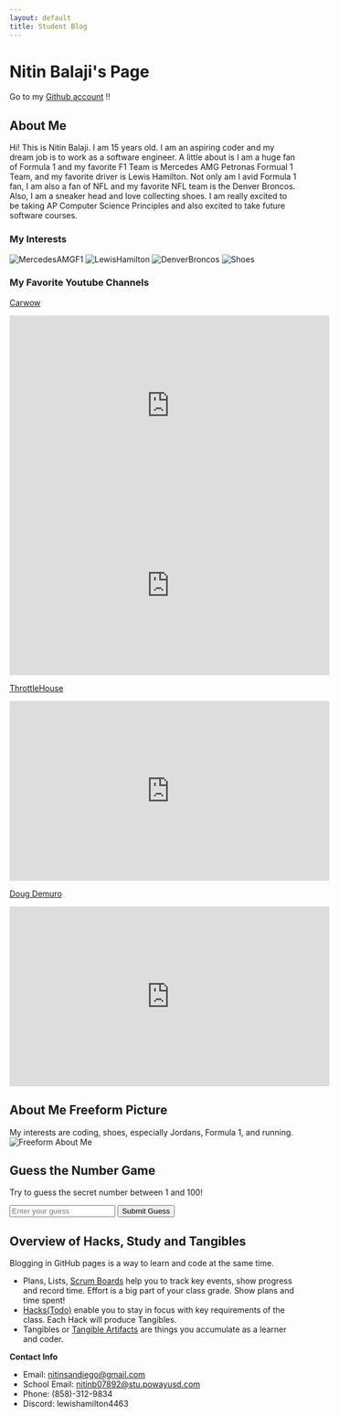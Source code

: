 ```yaml
---
layout: default
title: Student Blog
---
```


# Nitin Balaji's Page

Go to my [Github account](https://github.com/nitinsandiego) !!

## About Me
Hi! This is Nitin Balaji. I am 15 years old. I am an aspiring coder and my dream job is to work as a software engineer. A little about is I am a huge fan of Formula 1 and my favorite F1 Team is Mercedes AMG Petronas Formual 1 Team, and my favorite driver is Lewis Hamilton. Not only am I avid Formula 1 fan, I am also a fan of NFL and my favorite NFL team is the Denver Broncos. Also, I am a sneaker head and love collecting shoes. I am really excited to be taking AP Computer Science Principles and also excited to take future software courses.

### My Interests
![MercedesAMGF1](images/MercedesAMGF1.jpg)
![LewisHamilton](images/LewisHamilton.png)
![DenverBroncos](images/DenverBroncos.png)
![Shoes](images/Shoes.png)

### My Favorite Youtube Channels
[Carwow](https://www.youtube.com/@carwow)
<iframe width="560" height="315" src="https://www.youtube.com/embed/TptzkkbC1vE?si=gL68VWEy3_62xeXS" title="YouTube video player" frameborder="0" allow="accelerometer; autoplay; clipboard-write; encrypted-media; gyroscope; picture-in-picture; web-share" allowfullscreen></iframe>
<iframe width="560" height="315" src="https://www.youtube.com/embed/_FIVA-UhmZQ?si=ofKVulpE7yqUAo2j" title="YouTube video player" frameborder="0" allow="accelerometer; autoplay; clipboard-write; encrypted-media; gyroscope; picture-in-picture; web-share" allowfullscreen></iframe>

[ThrottleHouse](https://www.youtube.com/@ThrottleHouse)
<iframe width="560" height="315" src="https://www.youtube.com/embed/7xf35zoQcC4?si=aaTvi1d6a1b25pYA" title="YouTube video player" frameborder="0" allow="accelerometer; autoplay; clipboard-write; encrypted-media; gyroscope; picture-in-picture; web-share" allowfullscreen></iframe>

[Doug Demuro](https://www.youtube.com/@DougDeMuro)
<iframe width="560" height="315" src="https://www.youtube.com/embed/kcmWknKtJkk?si=-aUZ7a7rKEBX7aiB" title="YouTube video player" frameborder="0" allow="accelerometer; autoplay; clipboard-write; encrypted-media; gyroscope; picture-in-picture; web-share" allowfullscreen></iframe>

## About Me Freeform Picture
My interests are coding, shoes, especially Jordans, Formula 1, and running.
![Freeform About Me](images/FreeformAboutMe.png)

<div id="game-container">
  <h2>Guess the Number Game</h2>
  <p>Try to guess the secret number between 1 and 100!</p>
  <input type="number" id="user-input" placeholder="Enter your guess">
  <button id="submit-button">Submit Guess</button>
  <p id="message"></p>
</div>

<script>
  const secretNumber = Math.floor(Math.random() * 100) + 1;
  const userInput = document.getElementById('user-input');
  const submitButton = document.getElementById('submit-button');
  const message = document.getElementById('message');

  submitButton.addEventListener('click', () => {
    const userGuess = parseInt(userInput.value);
    
    if (isNaN(userGuess)) {
      message.textContent = "Please enter a valid number.";
    } else if (userGuess < secretNumber) {
      message.textContent = "Try a higher number!";
    } else if (userGuess > secretNumber) {
      message.textContent = "Try a lower number!";
    } else {
      message.textContent = `Congratulations! You guessed the number ${secretNumber}!`;
      submitButton.disabled = true;
    }
  });
</script>

## Overview of Hacks, Study and Tangibles
Blogging in GitHub pages is a way to learn and code at the same time. 

- Plans, Lists, [Scrum Boards](https://clickup.com/blog/scrum-board/) help you to track key events, show progress and record time.  Effort is a big part of your class grade.  Show plans and time spent!
- [Hacks(Todo)](https://levelup.gitconnected.com/six-ultimate-daily-hacks-for-every-programmer-60f5f10feae) enable you to stay in focus with key requirements of the class.  Each Hack will produce Tangibles.
- Tangibles or [Tangible Artifacts](https://en.wikipedia.org/wiki/Artifact_(software_development)) are things you accumulate as a learner and coder. 


**Contact Info**
- Email: nitinsandiego@gmail.com
- School Email: nitinb07892@stu.powayusd.com
- Phone: (858)-312-9834
- Discord: lewishamilton4463